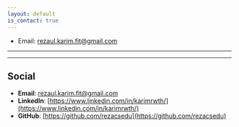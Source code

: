 ```yaml
---
layout: default
is_contact: true
---
```


* Email: [rezaul.karim.fit@gmail.com](mailto:rezaul.karim.fit@gmail.com)

<!-- * Phone: [+49-15759685418](tel:+49-15759685418) -->

---

<!-- 
## Mailing Address

> 221B, Baker Street
>
> London
>
> United Kingdom -->

---

## Social

- **Email**: [rezaul.karim.fit@gmail.com](rezaul.karim.fit@gmail.com)
- **LinkedIn**: [https://www.linkedin.com/in/karimrwth/](https://www.linkedin.com/in/karimrwth/)
- **GitHub**: [https://github.com/rezacsedu](https://github.com/rezacsedu)
